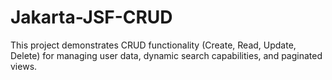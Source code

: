 # Jakarta-JSF-CRUD
This project demonstrates CRUD functionality (Create, Read, Update, Delete) for managing user data, dynamic search capabilities, and paginated views.
